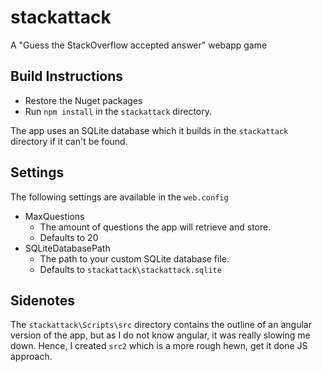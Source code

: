 # stackattack
A "Guess the StackOverflow accepted answer" webapp game

## Build Instructions ##

* Restore the Nuget packages
* Run ```npm install``` in the ```stackattack``` directory.

The app uses an SQLite database which it builds in the ```stackattack```
directory if it can't be found.

## Settings

The following settings are available in the ```web.config```

* MaxQuestions
  * The amount of questions the app will retrieve and store.
  * Defaults to 20
* SQLiteDatabasePath
  * The path to your custom SQLite database file.
  * Defaults to ```stackattack\stackattack.sqlite```

## Sidenotes

The ```stackattack\Scripts\src``` directory contains the outline
of an angular version of the app, but as I do not know angular,
it was really slowing me down. Hence, I created ```src2``` which
is a more rough hewn, get it done JS approach.
